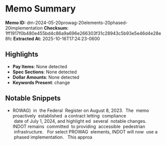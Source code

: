 # Memo Summary

**Memo ID:** dm-2024-05-20prowag-20elements-20phased-20implementation
**Checksum:** 1ff1917f0b480e455bd4c86a9a696e266303f31c28943c5b93e5e46d4e28e8fc
**Extracted At:** 2025-10-16T17:24:23-0600

## Highlights
- **Pay Items**: None detected
- **Spec Sections**: None detected
- **Dollar Amounts**: None detected
- **Keywords Present**: change

## Notable Snippets
- ROWAG)  in 
the Federal  Register on August 8, 2023.  The  memo  proactively  established  a contract letting 
compliance  date of July 1, 2024, and highlight ed  several  notable changes.  INDOT remains 
committed  to providing  accessible  pedestrian  infrastructure.  
For select PROWAG  elements, INDOT will now  use a  phased implementation.   This approa